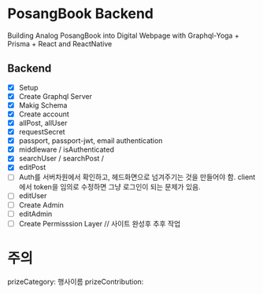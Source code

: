 # PosangBook Backend

Building Analog PosangBook into Digital Webpage with Graphql-Yoga + Prisma + React and ReactNative

## Backend

- [x] Setup
- [x] Create Graphql Server
- [x] Makig Schema
- [x] Create account
- [x] allPost, allUser
- [x] requestSecret
- [x] passport, passport-jwt, email authentication
- [x] middleware / isAuthenticated
- [x] searchUser / searchPost /
- [x] editPost
- [ ] Auth를 서버차원에서 확인하고, 헤드화면으로 넘겨주기는 것을 만들어야 함. 
      client에서 token을 임의로 수정하면 그냥 로그인이 되는 문제가 있음.
- [ ] editUser
- [ ] Create Admin
- [ ] editAdmin
- [ ] Create Permisssion Layer // 사이트 완성후 추후 작업

# 주의

prizeCategory: 행사이름
prizeContribution:
